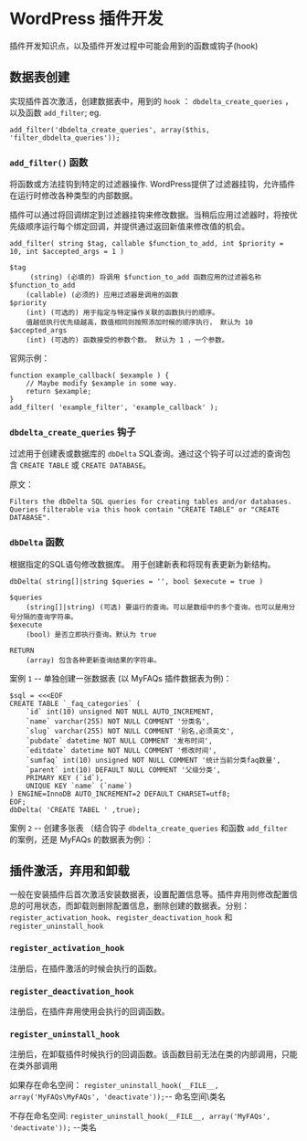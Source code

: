 # WordPress 插件开发 #
插件开发知识点，以及插件开发过程中可能会用到的函数或钩子(hook)

## 数据表创建 ##
实现插件首次激活，创建数据表中，用到的 `hook` ： `dbdelta_create_queries` ，以及函数 `add_filter`; eg. 

	add_filter('dbdelta_create_queries', array($this, 'filter_dbdelta_queries'));

### `add_filter()` 函数 ###
将函数或方法挂钩到特定的过滤器操作. WordPress提供了过滤器挂钩，允许插件在运行时修改各种类型的内部数据。

插件可以通过将回调绑定到过滤器挂钩来修改数据。当稍后应用过滤器时，将按优先级顺序运行每个绑定回调，并提供通过返回新值来修改值的机会。

	add_filter( string $tag, callable $function_to_add, int $priority = 10, int $accepted_args = 1 )
	
	$tag
		 (string) (必填的) 将调用 $function_to_add 函数应用的过滤器名称
	$function_to_add
		(callable) (必须的) 应用过滤器是调用的函数
	$priority
		(int) (可选的) 用于指定与特定操作关联的函数执行的顺序。 
		值越低执行优先级越高，数值相同则按照添加时候的顺序执行， 默认为 10
	$accepted_args
		(int) (可选的) 函数接受的参数个数。 默认为 1 ，一个参数。

官网示例：

	function example_callback( $example ) {
	    // Maybe modify $example in some way.
	    return $example;
	}
	add_filter( 'example_filter', 'example_callback' );


### `dbdelta_create_queries` 钩子 ###
过滤用于创建表或数据库的 `dbDelta` SQL查询。通过这个钩子可以过滤的查询包含 `CREATE TABLE` 或 `CREATE DATABASE`。 

原文：

	Filters the dbDelta SQL queries for creating tables and/or databases.
	Queries filterable via this hook contain "CREATE TABLE" or "CREATE DATABASE".

### `dbDelta` 函数 ###
根据指定的SQL语句修改数据库。 用于创建新表和将现有表更新为新结构。

	dbDelta( string[]|string $queries = '', bool $execute = true )
	
	$queries
		(string[]|string) (可选) 要运行的查询。可以是数组中的多个查询，也可以是用分号分隔的查询字符串。
	$execute
		(bool) 是否立即执行查询。默认为 true
	
	RETURN 
		(array) 包含各种更新查询结果的字符串。

案例 `1` -- 单独创建一张数据表 (以 MyFAQs 插件数据表为例)：
	
	$sql = <<<EOF
	CREATE TABLE `_faq_categories` (
		`id` int(10) unsigned NOT NULL AUTO_INCREMENT,
		`name` varchar(255) NOT NULL COMMENT '分类名',
		`slug` varchar(255) NOT NULL COMMENT '别名,必须英文',
		`pubdate` datetime NOT NULL COMMENT '发布时间',
		`editdate` datetime NOT NULL COMMENT '修改时间',
		`sumfaq` int(10) unsigned NOT NULL COMMENT '统计当前分类faq数量',
		`parent` int(10) DEFAULT NULL COMMENT '父级分类',
		PRIMARY KEY (`id`),
		UNIQUE KEY `name` (`name`)
	) ENGINE=InnoDB AUTO_INCREMENT=2 DEFAULT CHARSET=utf8;
	EOF;
	dbDelta( 'CREATE TABEL ' ,true);

案例 `2` -- 创建多张表 （结合钩子 `dbdelta_create_queries` 和函数 `add_filter` 的案例，还是 MyFAQs 的数据表为例）：


## 插件激活，弃用和卸载 ##
一般在安装插件后首次激活安装数据表，设置配置信息等。插件弃用则修改配置信息的可用状态，而卸载则删除配置信息，删除创建的数据表。分别： `register_activation_hook`、`register_deactivation_hook` 和 `register_uninstall_hook`

### `register_activation_hook` ###
注册后，在插件激活的时候会执行的函数。

### `register_deactivation_hook` ###
注册后，在插件弃用使用会执行的回调函数。

### `register_uninstall_hook` ###
注册后，在卸载插件时候执行的回调函数。该函数目前无法在类的内部调用，只能在类外部调用

如果存在命名空间：  `register_uninstall_hook(__FILE__, array('MyFAQs\MyFAQs', 'deactivate'));`-- 命名空间\类名

不存在命名空间: `register_uninstall_hook(__FILE__, array('MyFAQs', 'deactivate'));` --类名

